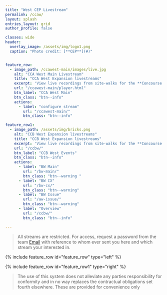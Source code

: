 ```yaml
---
title: "West CEP Livestream"
permalink: /ccaw/
layout: splash
entries_layout: grid
author_profile: false

classes: wide
header:
  overlay_image: /assets/img/logo1.png
  caption: "Photo credit: [**CEP**](#)"


feature_row:
  - image_path: /ccawest-main/images/live.jpg
    alt: "CCA West Main Livestream"
    title: "CCA West Expansion livestreams"
    excerpt: 'View live recordings from site-walks for the **Concourse A West** construction project.'
    url: "/ccawest-main/player.html"
    btn_label: "CCA West Main"
    btn_class: "btn--info"
    actions:
      - label: "configure stream"
        url: "/ccawest-main/"
        btn_class: "btn--info"

feature_row1:
  - image_path: /assets/img/bricks.png
    alt: "CCB West Expansion livestreams"
    title: "CCB West Expansion livestreams"
    excerpt: 'View live recordings from site-walks for the **Concourse B West** construction project.'
    url: "/ccbw/"
    btn_label: "CCB West Events"
    btn_class: "btn--info"
    actions:
      - label: "BW Main"
        url: "/bw-main/"
        btn_class: "btn--warning "
      - label: "BW CX"
        url: "/bw-cx/"
        btn_class: "btn--warning"
      - label: "BW Issue"
        url: "/aw-issue/"
        btn_class: "btn--warning"
      - label: "Overview"
        url: "/ccbw/"
        btn_class: "btn--info"

---
```


> All streams are restricted. For access, request a password from the team [Email](mailto:james@site-walk.org) with reference to whom ever sent you here and which stream your interested in.

{% include feature_row id="feature_row" type="left" %}

{% include feature_row id="feature_row1" type="right" %}


> The use of this system does not alleviate any parties responsibility for conformity and in no way replaces the contractual obligations set fourth elsewhere. These are provided for convenience only
